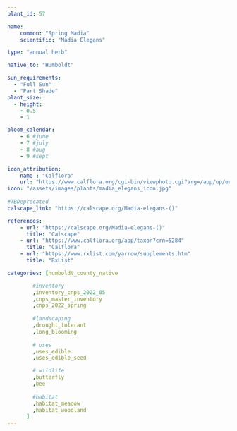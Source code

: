 ```yaml
---
plant_id: 57

name: 
    common: "Spring Madia"  
    scientific: "Madia Elegans"  

type: "annual herb"

native_to: "Humboldt"

sun_requirements:
  - "Full Sun"
  - "Part Shade"
plant_size:
  - height: 
    - 0.5
    - 1

bloom_calendar: 
    - 6 #june
    - 7 #july
    - 8 #aug
    - 9 #sept

icon_attribution: 
    name : "Calflora"
    url: "https://www.calflora.org/cgi-bin/viewphoto.cgi?arg=/app/up/entry/248/74656.jpg"
icon: "/assets/images/plants/madia_elegans_icon.jpg"
 
#TBDeprecated
calscape_link: "https://calscape.org/Madia-elegans-()"

references:
    - url: "https://calscape.org/Madia-elegans-()"
      title: "Calscape"
    - url: "https://www.calflora.org/app/taxon?crn=5284"
      title: "Calflora"
    - url: "https://www.rxlist.com/yarrow/supplements.htm"
      title: "RxList"

categories: [humboldt_county_native

        #inventory 
        ,inventory_cnps_2022_05
        ,cnps_master_inventory
        ,cnps_2022_spring
       
        #landscaping
        ,drought_tolerant
        ,long_blooming
 
        # uses
        ,uses_edible
        ,uses_edible_seed

        # wildlife
        ,butterfly
        ,bee
    
        #habitat
        ,habitat_meadow
        ,habitat_woodland
      ]
---
```


